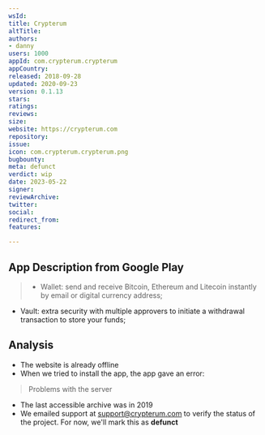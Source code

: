 ```yaml
---
wsId: 
title: Crypterum
altTitle: 
authors:
- danny 
users: 1000
appId: com.crypterum.crypterum
appCountry: 
released: 2018-09-28
updated: 2020-09-23
version: 0.1.13
stars: 
ratings: 
reviews: 
size: 
website: https://crypterum.com
repository: 
issue: 
icon: com.crypterum.crypterum.png
bugbounty: 
meta: defunct
verdict: wip
date: 2023-05-22
signer: 
reviewArchive: 
twitter: 
social: 
redirect_from: 
features: 

---
```


## App Description from Google Play 

> - Wallet: send and receive Bitcoin, Ethereum and Litecoin instantly by email or digital currency address;
- Vault: extra security with multiple approvers to initiate a withdrawal transaction to store your funds;

## Analysis 

- The website is already offline
- When we tried to install the app, the app gave an error: 

> Problems with the server 
- The last accessible archive was in 2019
- We emailed support at support@crypterum.com to verify the status of the project. For now, we'll mark this as **defunct**

